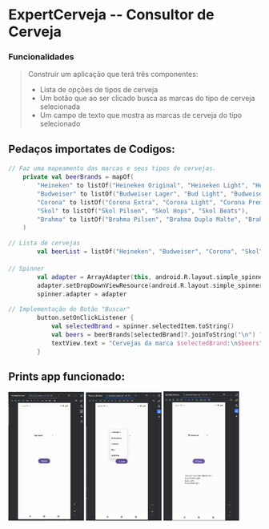 # ExpertCerveja -- Consultor de Cerveja

### Funcionalidades

>Construir um aplicação que terá três componentes:
>- Lista de opções de tipos de cerveja
>- Um botão que ao ser clicado busca as marcas do tipo de cerveja selecionada
>- Um campo de texto que mostra as marcas de cerveja do tipo selecionado

## Pedaços importates de Codigos:

```kotlin
// Faz uma mapeamento das marcas e seus tipos de cervejas.
    private val beerBrands = mapOf(
        "Heineken" to listOf("Heineken Original", "Heineken Light", "Heineken 0.0"),
        "Budweiser" to listOf("Budweiser Lager", "Bud Light", "Budweiser Zero"),
        "Corona" to listOf("Corona Extra", "Corona Light", "Corona Premier"),
        "Skol" to listOf("Skol Pilsen", "Skol Hops", "Skol Beats"),
        "Brahma" to listOf("Brahma Pilsen", "Brahma Duplo Malte", "Brahma Extra")
    )
```

```kotlin
// Lista de cervejas
        val beerList = listOf("Heineken", "Budweiser", "Corona", "Skol", "Brahma")

// Spinner
        val adapter = ArrayAdapter(this, android.R.layout.simple_spinner_item, beerList)
        adapter.setDropDownViewResource(android.R.layout.simple_spinner_dropdown_item)
        spinner.adapter = adapter
```

```kotlin
// Implementação do Botão "Buscar"
        button.setOnClickListener {
            val selectedBrand = spinner.selectedItem.toString()
            val beers = beerBrands[selectedBrand]?.joinToString("\n") ?: "Nenhuma cerveja encontrada"
            textView.text = "Cervejas da marca $selectedBrand:\n$beers"
        }
```

## Prints app funcionado:

<div>
<img src="prints/app1.png" alt="Titulo" width="30%"/>
<img src="prints/app2.png" alt="Titulo" width="30%">
<img src="prints/app3.png" alt="Titulo" width="30%"/>
</div>

